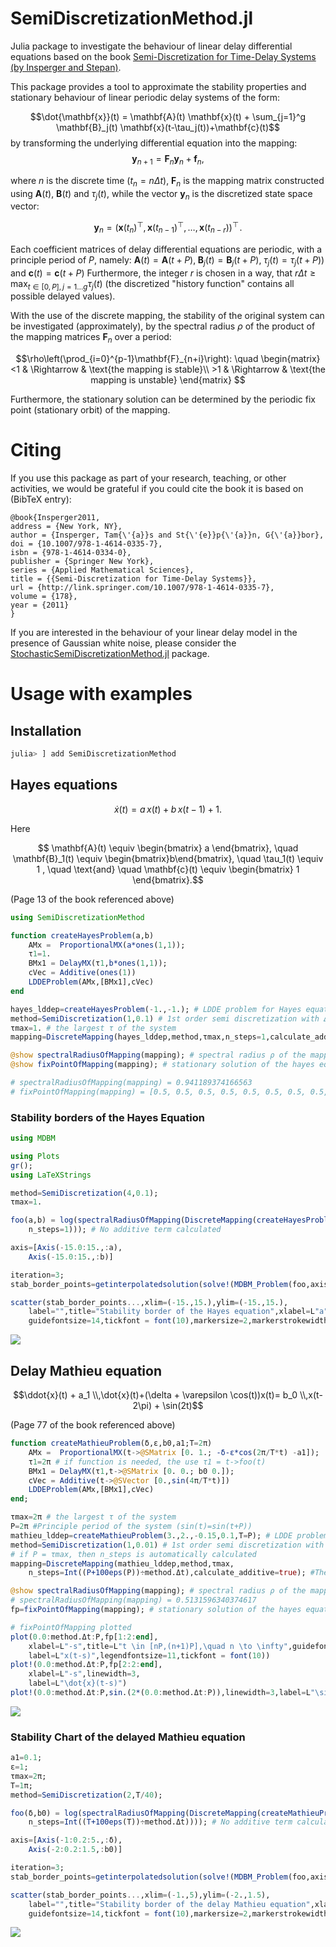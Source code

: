 # SemiDiscretizationMethod.jl

Julia package to investigate the behaviour of linear delay differential equations based on the book 
[Semi-Discretization for Time-Delay Systems (by Insperger and Stepan)](http://link.springer.com/10.1007/978-1-4614-0335-7).

This package provides a tool to approximate the stability properties and stationary behaviour of linear periodic delay systems of the form:

$$\dot{\mathbf{x}}(t) = \mathbf{A}(t) \mathbf{x}(t) + \sum_{j=1}^g \mathbf{B}_j(t) \mathbf{x}(t-\tau_j(t))+\mathbf{c}(t)$$
by transforming the underlying differential equation into the mapping:
$$\mathbf{y}_{n+1} = \mathbf{F}_n\mathbf{y}_n+\mathbf{f}_n,$$

where $n$ is the discrete time ($t_n = n \Delta t$), $\mathbf{F}_n$ is the mapping matrix constructed using $\mathbf{A}(t)$, $\mathbf{B}(t)$ and $\tau_j(t)$, while the vector $\mathbf{y}_n$ is the discretized state space vector:

$$ \mathbf{y}_n = \left(\mathbf{x}(t_n)^\top, \mathbf{x}(t_{n-1})^\top,\ldots,\mathbf{x}(t_{n-r})\right)^\top\!.$$

Each coefficient matrices of delay differential equations are periodic, with a principle period of $P$, namely:
$\mathbf A(t)=\mathbf A(t+P),\; \mathbf B_j(t)=\mathbf B_j(t+P),\; \tau_j(t)=\tau_j(t+P)$) and $\mathbf{c}(t)=\mathbf{c}(t+P)$
Furthermore, the integer $r$ is chosen in a way, that $r\Delta t\geq \max_{t \in \left[0,P\right],j=1\ldots g}\tau_j(t)$
 (the discretized "history function" contains all possible delayed values).  

With the use of the discrete mapping, the stability of the original system can be investigated (approximately), by the spectral radius $\rho$ of the product of the mapping matrices $\mathbf{F}_n$ over a period:

$$\rho\left(\prod_{i=0}^{p-1}\mathbf{F}_{n+i}\right): \quad
    \begin{matrix}
    <1 & \Rightarrow & \text{the mapping is stable}\\
    >1 & \Rightarrow & \text{the mapping is unstable}
    \end{matrix}
    $$

Furthermore, the stationary solution can be determined by the periodic fix point (stationary orbit) of the mapping.
# Citing

If you use this package as part of your research, teaching, or other activities, we would be grateful if you could cite the book it is based on (BibTeX entry):
```
@book{Insperger2011,
address = {New York, NY},
author = {Insperger, Tam{\'{a}}s and St{\'{e}}p{\'{a}}n, G{\'{a}}bor},
doi = {10.1007/978-1-4614-0335-7},
isbn = {978-1-4614-0334-0},
publisher = {Springer New York},
series = {Applied Mathematical Sciences},
title = {{Semi-Discretization for Time-Delay Systems}},
url = {http://link.springer.com/10.1007/978-1-4614-0335-7},
volume = {178},
year = {2011}
}
```

If you are interested in the behaviour of your linear delay model in the presence of Gaussian white noise, please consider the [StochasticSemiDiscretizationMethod.jl](https://github.com/HTSykora/StochasticSemiDiscretizationMethod.jl) package.

# Usage with examples
## Installation
```julia
julia> ] add SemiDiscretizationMethod
```

## Hayes equations
$$\dot{x}(t) = a \,x(t) + b \,x(t-1) + 1.$$

Here 

$$ \mathbf{A}(t) \equiv \begin{bmatrix} a \end{bmatrix},
\quad \mathbf{B}_1(t) \equiv \begin{bmatrix}b\end{bmatrix},
\quad \tau_1(t) \equiv 1 , 
\quad \text{and} \quad \mathbf{c}(t) \equiv \begin{bmatrix} 1 \end{bmatrix}.$$

(Page 13 of the book referenced above)

```julia
using SemiDiscretizationMethod
```

```julia
function createHayesProblem(a,b)
    AMx =  ProportionalMX(a*ones(1,1));
    τ1=1. 
    BMx1 = DelayMX(τ1,b*ones(1,1));
    cVec = Additive(ones(1))
    LDDEProblem(AMx,[BMx1],cVec)
end
```

```julia
hayes_lddep=createHayesProblem(-1.,-1.); # LDDE problem for Hayes equation
method=SemiDiscretization(1,0.1) # 1st order semi discretization with Δt=0.1
τmax=1. # the largest τ of the system
mapping=DiscreteMapping(hayes_lddep,method,τmax,n_steps=1,calculate_additive=true); #The discrete mapping of the system
```

```julia
@show spectralRadiusOfMapping(mapping); # spectral radius ρ of the mapping matrix (ρ>1 unstable, ρ<1 stable)
@show fixPointOfMapping(mapping); # stationary solution of the hayes equation (equilibrium position)

# spectralRadiusOfMapping(mapping) = 0.941189374166563
# fixPointOfMapping(mapping) = [0.5, 0.5, 0.5, 0.5, 0.5, 0.5, 0.5, 0.5, 0.5, 0.5, 0.5]
```
### Stability borders of the Hayes Equation
```julia
using MDBM

using Plots
gr();
using LaTeXStrings
```
```julia
method=SemiDiscretization(4,0.1);
τmax=1.

foo(a,b) = log(spectralRadiusOfMapping(DiscreteMapping(createHayesProblem(a,b),method,τmax,
    n_steps=1))); # No additive term calculated

axis=[Axis(-15.0:15.,:a),
    Axis(-15.0:15.,:b)]

iteration=3;
stab_border_points=getinterpolatedsolution(solve!(MDBM_Problem(foo,axis),iteration));

scatter(stab_border_points...,xlim=(-15.,15.),ylim=(-15.,15.),
    label="",title="Stability border of the Hayes equation",xlabel=L"a",ylabel=L"b",
    guidefontsize=14,tickfont = font(10),markersize=2,markerstrokewidth=0)
```
![](./assets/HayesStability.png)
## Delay Mathieu equation

$$\ddot{x}(t) + a_1 \\,\dot{x}(t)+(\delta + \varepsilon \cos(t))x(t)= b_0 \\,x(t-2\pi) + \sin(2t)$$

<!--Here 

$$ \mathbf{x}(t) = \begin{bmatrix} x(t) \\ \dot{x}(t) \end{bmatrix} , \quad
\mathbf{A}(t) = \begin{bmatrix} 0 & 1 \\ -\delta - \varepsilon \cos(t) & -a_1 \end{bmatrix},
\quad \mathbf{B}_1(t) = \begin{bmatrix}0 & 0 \\ b_0 & 0\end{bmatrix},
\quad \tau_1(t) \equiv 2\pi, 
\quad \text{and} \quad \mathbf{c}(t) = \begin{bmatrix} 0 \\ \sin(2t) \end{bmatrix}.$$ -->

(Page 77 of the book referenced above)

```julia
function createMathieuProblem(δ,ε,b0,a1;T=2π)
    AMx =  ProportionalMX(t->@SMatrix [0. 1.; -δ-ε*cos(2π/T*t) -a1]);
    τ1=2π # if function is needed, the use τ1 = t->foo(t)
    BMx1 = DelayMX(τ1,t->@SMatrix [0. 0.; b0 0.]);
    cVec = Additive(t->@SVector [0.,sin(4π/T*t)])
    LDDEProblem(AMx,[BMx1],cVec)
end;
```
```julia
τmax=2π # the largest τ of the system
P=2π #Principle period of the system (sin(t)=sin(t+P)) 
mathieu_lddep=createMathieuProblem(3.,2.,-0.15,0.1,T=P); # LDDE problem for Hayes equation
method=SemiDiscretization(1,0.01) # 1st order semi discretization with Δt=0.01
# if P = τmax, then n_steps is automatically calculated
mapping=DiscreteMapping(mathieu_lddep,method,τmax,
    n_steps=Int((P+100eps(P))÷method.Δt),calculate_additive=true); #The discrete mapping of the system

@show spectralRadiusOfMapping(mapping); # spectral radius ρ of the mapping matrix (ρ>1 unstable, ρ<1 stable)
# spectralRadiusOfMapping(mapping) = 0.5131596340374617
fp=fixPointOfMapping(mapping); # stationary solution of the hayes equation (equilibrium position)

# fixPointOfMapping plotted
plot(0.0:method.Δt:P,fp[1:2:end],
    xlabel=L"-s",title=L"t \in [nP,(n+1)P],\quad n \to \infty",guidefontsize=14,linewidth=3,
    label=L"x(t-s)",legendfontsize=11,tickfont = font(10))
plot!(0.0:method.Δt:P,fp[2:2:end],
    xlabel=L"-s",linewidth=3,
    label=L"\dot{x}(t-s)")
plot!(0.0:method.Δt:P,sin.(2*(0.0:method.Δt:P)),linewidth=3,label=L"\sin(2t)")
```
![](./assets/MathieuStationary.png)
### Stability Chart of the delayed Mathieu equation
```julia
a1=0.1;
ε=1;
τmax=2π;
T=1π;
method=SemiDiscretization(2,T/40);

foo(δ,b0) = log(spectralRadiusOfMapping(DiscreteMapping(createMathieuProblem(δ,ε,b0,a1,T=T),method,τmax,
    n_steps=Int((T+100eps(T))÷method.Δt)))); # No additive term calculated

axis=[Axis(-1:0.2:5.,:δ),
    Axis(-2:0.2:1.5,:b0)]
```
```julia
iteration=3;
stab_border_points=getinterpolatedsolution(solve!(MDBM_Problem(foo,axis),iteration));

scatter(stab_border_points...,xlim=(-1.,5),ylim=(-2.,1.5),
    label="",title="Stability border of the delay Mathieu equation",xlabel=L"\delta",ylabel=L"b_0",
    guidefontsize=14,tickfont = font(10),markersize=2,markerstrokewidth=0)
```
![](./assets/MathieuStability.png)
